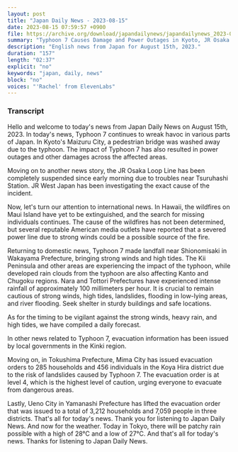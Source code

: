 ```yaml
---
layout: post
title: "Japan Daily News - 2023-08-15"
date: 2023-08-15 07:59:57 +0900
file: https://archive.org/download/japandailynews/japandailynews_2023-08-15.mp3
summary: "Typhoon 7 Causes Damage and Power Outages in Kyoto, JR Osaka Loop Line Suspended, & more…"
description: "English news from Japan for August 15th, 2023."
duration: "157"
length: "02:37"
explicit: "no"
keywords: "japan, daily, news"
block: "no"
voices: "'Rachel' from ElevenLabs"
---
```


### Transcript

Hello and welcome to today's news from Japan Daily News on August 15th, 2023. In today's news, Typhoon 7 continues to wreak havoc in various parts of Japan. In Kyoto's Maizuru City, a pedestrian bridge was washed away due to the typhoon. The impact of Typhoon 7 has also resulted in power outages and other damages across the affected areas.

Moving on to another news story, the JR Osaka Loop Line has been completely suspended since early morning due to troubles near Tsuruhashi Station. JR West Japan has been investigating the exact cause of the incident.

Now, let's turn our attention to international news. In Hawaii, the wildfires on Maui Island have yet to be extinguished, and the search for missing individuals continues. The cause of the wildfires has not been determined, but several reputable American media outlets have reported that a severed power line due to strong winds could be a possible source of the fire.

Returning to domestic news, Typhoon 7 made landfall near Shionomisaki in Wakayama Prefecture, bringing strong winds and high tides. The Kii Peninsula and other areas are experiencing the impact of the typhoon, while developed rain clouds from the typhoon are also affecting Kanto and Chugoku regions. Nara and Tottori Prefectures have experienced intense rainfall of approximately 100 millimeters per hour. It is crucial to remain cautious of strong winds, high tides, landslides, flooding in low-lying areas, and river flooding. Seek shelter in sturdy buildings and safe locations.

As for the timing to be vigilant against the strong winds, heavy rain, and high tides, we have compiled a daily forecast.

In other news related to Typhoon 7, evacuation information has been issued by local governments in the Kinki region.

Moving on, in Tokushima Prefecture, Mima City has issued evacuation orders to 285 households and 456 individuals in the Koya Hira district due to the risk of landslides caused by Typhoon 7. The evacuation order is at level 4, which is the highest level of caution, urging everyone to evacuate from dangerous areas.

Lastly, Ueno City in Yamanashi Prefecture has lifted the evacuation order that was issued to a total of 3,212 households and 7,059 people in three districts. That's all for today's news. Thank you for listening to Japan Daily News. And now for the weather. Today in Tokyo, there will be patchy rain possible with a high of 28°C and a low of 27°C.  And that's all for today's news. Thanks for listening to Japan Daily News.
